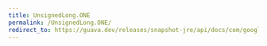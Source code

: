 ```yaml
---
title: UnsignedLong.ONE
permalink: /UnsignedLong.ONE/
redirect_to: https://guava.dev/releases/snapshot-jre/api/docs/com/google/common/primitives/UnsignedLong.html#ONE
---
```

